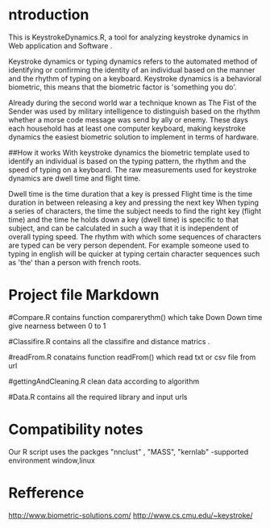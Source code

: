 ntroduction
===============

This is KeystrokeDynamics.R, a tool for analyzing keystroke dynamics in Web application and Software .

Keystroke dynamics or typing dynamics refers to the automated method of identifying or confirming the identity of an individual based on the manner and the rhythm of typing on a keyboard. Keystroke dynamics is a behavioral biometric, this means that the biometric factor is 'something you do'.

Already during the second world war a technique known as The Fist of the Sender was used by military intelligence to distinguish based on the rhythm whether a morse code message was send by ally or enemy. These days each household has at least one computer keyboard, making keystroke dynamics the easiest biometric solution to implement in terms of hardware.

##How it works
With keystroke dynamics the biometric template used to identify an individual is based on the typing pattern, the rhythm and the speed of typing on a keyboard. The raw measurements used for keystroke dynamics are dwell time and flight time.

Dwell time is the time duration that a key is pressed
Flight time is the time duration in between releasing a key and pressing the next key
When typing a series of characters, the time the subject needs to find the right key (flight time) and the time he holds down a key (dwell time) is specific to that subject, and can be calculated in such a way that it is independent of overall typing speed. The rhythm with which some sequences of characters are typed can be very person dependent. For example someone used to typing in english will be quicker at typing certain character sequences such as 'the' than a person with french roots.


Project file Markdown
======================
#Compare.R 
contains function comparerythm() which take Down Down time give nearness between 0 to 1

#Classifire.R
contains all the classifire and distance matrics .

#readFrom.R
conatains function readFrom() which read txt or csv file from url

#gettingAndCleaning.R
clean data according to algorithm

#Data.R
contains all the required library and input urls

Compatibility notes
======================
Our R script uses the packges "nnclust" , "MASS", "kernlab"
-supported environment window,linux

Refference
=================
http://www.biometric-solutions.com/
http://www.cs.cmu.edu/~keystroke/
